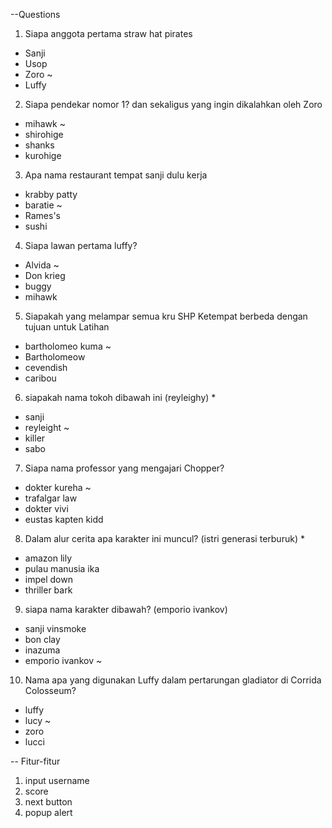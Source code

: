 <!-- KONSEP QUIZ ONE PIECE  -->

--Questions

1. Siapa anggota pertama straw hat pirates

- Sanji
- Usop
- Zoro ~
- Luffy

2. Siapa pendekar nomor 1? dan sekaligus yang ingin dikalahkan oleh Zoro

- mihawk ~
- shirohige
- shanks
- kurohige

3. Apa nama restaurant tempat sanji dulu kerja

- krabby patty
- baratie ~
- Rames's
- sushi

4. Siapa lawan pertama luffy?

- Alvida ~
- Don krieg
- buggy
- mihawk

5. Siapakah yang melampar semua kru SHP Ketempat berbeda dengan tujuan untuk Latihan

- bartholomeo kuma ~
- Bartholomeow
- cevendish
- caribou

6. siapakah nama tokoh dibawah ini (reyleighy) \*

- sanji
- reyleight ~
- killer
- sabo

7. Siapa nama professor yang mengajari Chopper?

- dokter kureha ~
- trafalgar law
- dokter vivi
- eustas kapten kidd

8. Dalam alur cerita apa karakter ini muncul? (istri generasi terburuk) \*

- amazon lily
- pulau manusia ika
- impel down
- thriller bark

9. siapa nama karakter dibawah? (emporio ivankov)

- sanji vinsmoke
- bon clay
- inazuma
- emporio ivankov ~

10. Nama apa yang digunakan Luffy dalam pertarungan gladiator di Corrida Colosseum?

- luffy
- lucy ~
- zoro
- lucci

-- Fitur-fitur

1. input username
2. score
3. next button
4. popup alert
